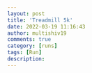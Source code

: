 ```yaml
---
layout: post
title: 'Treadmill 5k'
date: 2022-03-19 11:16:43
author: multishiv19
comments: true
category: [runs]
tags: [Run]
description: 
---
```


<div width='100%' class='strava-embed-placeholder' data-embed-type='activity' data-embed-id='6850651835'></div>
<script src='https://strava-embeds.com/embed.js'></script>
